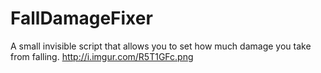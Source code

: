# FallDamageFixer
A small invisible script that allows you to set how much damage you take from falling.
http://i.imgur.com/R5T1GFc.png
